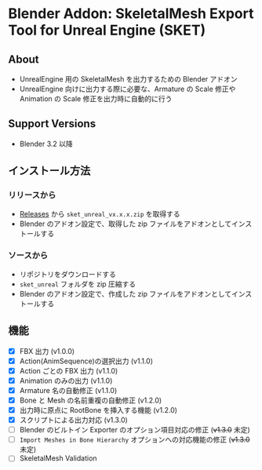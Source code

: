# Blender Addon: SkeletalMesh Export Tool for Unreal Engine (SKET)

## About

- UnrealEngine 用の SkeletalMesh を出力するための Blender アドオン
- UnrealEngine 向けに出力する際に必要な、Armature の Scale 修正や Animation の Scale 修正を出力時に自動的に行う

## Support Versions

- Blender 3.2 以降

## インストール方法

### リリースから

- [Releases](https://github.com/t-sumisaki/SKET/Releases) から `sket_unreal_vx.x.x.zip` を取得する
- Blender のアドオン設定で、取得した zip ファイルをアドオンとしてインストールする

### ソースから

- リポジトリをダウンロードする
- `sket_unreal` フォルダを zip 圧縮する
- Blender のアドオン設定で、作成した zip ファイルをアドオンとしてインストールする

## 機能

- [x] FBX 出力 (v1.0.0)
- [x] Action(AnimSequence)の選択出力 (v1.1.0)
- [x] Action ごとの FBX 出力 (v1.1.0)
- [x] Animation のみの出力 (v1.1.0)
- [x] Armature 名の自動修正 (v1.1.0)
- [x] Bone と Mesh の名前重複の自動修正 (v1.2.0)
- [x] 出力時に原点に RootBone を挿入する機能 (v1.2.0)
- [x] スクリプトによる出力対応 (v1.3.0)
- [ ] Blender のビルトイン Exporter のオプション項目対応の修正 (~~v1.3.0~~ 未定)
- [ ] `Import Meshes in Bone Hierarchy` オプションへの対応機能の修正 (~~v1.3.0~~ 未定)
- [ ] SkeletalMesh Validation
